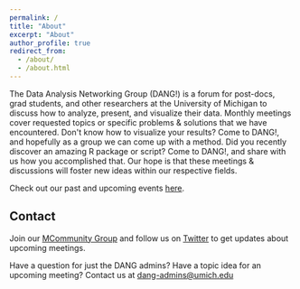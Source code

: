 ```yaml
---
permalink: /
title: "About"
excerpt: "About"
author_profile: true
redirect_from:
  - /about/
  - /about.html
---
```



The Data Analysis Networking Group (DANG!) is a forum for post-docs, grad students, and other researchers at
the University of Michigan to discuss how to analyze, present, and visualize their data.
Monthly meetings cover requested topics or specific problems & solutions that we have encountered.
Don't know how to visualize your results? Come to DANG!, and hopefully as a group we can come up with a method.
Did you recently discover an amazing R package or script? Come to DANG!, and share with us how you accomplished that.
Our hope is that these meetings & discussions will foster new ideas within our respective fields.

Check out our past and upcoming events [here](events).

## Contact

Join our [MCommunity Group](https://mcommunity.umich.edu/#group:umich%20dang) and follow us on [Twitter](https://twitter.com/um_dang) to get updates about upcoming meetings.

Have a question for just the DANG admins? Have a topic idea for an upcoming meeting? Contact us at [dang-admins@umich.edu](mailto:dang-admins@umich.edu)
